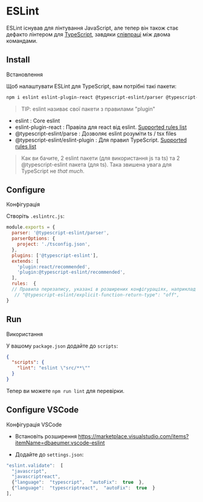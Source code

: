 # ESLint

ESLint існував для лінтування JavaScript, але тепер він також стає дефакто лінтером для [TypeScript](https://github.com/Microsoft/TypeScript/issues/29288), завдяки 
[співпраці](https://eslint.org/blog/2019/01/future-typescript-eslint) між двома командами.

## Install
Встановлення

Щоб налаштувати ESLint для TypeScript, вам потрібні такі пакети:

```sh
npm i eslint eslint-plugin-react @typescript-eslint/parser @typescript-eslint/eslint-plugin
```

> TIP: eslint називає свої пакети з правилами "plugin"

* eslint : Core eslint 
* eslint-plugin-react : Правіла для react від eslint. [Supported rules list](https://github.com/yannickcr/eslint-plugin-react#list-of-supported-rules)
* @typescript-eslint/parse : Дозволяє eslint розуміти ts / tsx files 
* @typescript-eslint/eslint-plugin : Для правил TypeScript. [Supported rules list](https://github.com/typescript-eslint/typescript-eslint/tree/master/packages/eslint-plugin#supported-rules)

> Как ви бачите, 2 eslint пакети (для використання js та ts) та 2 @typescript-eslint пакета (для ts). Така звишена увага для TypeScript не *that much*.

## Configure 
Конфігурація

Створіть `.eslintrc.js`:

```js
module.exports = {
  parser: '@typescript-eslint/parser',
  parserOptions: {
    project: './tsconfig.json',
  },
  plugins: ['@typescript-eslint'],
  extends: [
    'plugin:react/recommended',
    'plugin:@typescript-eslint/recommended',
  ],
  rules:  {
  // Правила перезапису, указані в розширених конфігураціях, наприклад
   // "@typescript-eslint/explicit-function-return-type": "off",
}
```

## Run
Використання

У вашому `package.json` додайте до `scripts`:

```json
{
  "scripts": {
    "lint": "eslint \"src/**\""
  }
}
```

Тепер ви можете `npm run lint` для перевірки.

## Configure VSCode 
Конфігурація VSCode 

* Встановіть розширення https://marketplace.visualstudio.com/items?itemName=dbaeumer.vscode-eslint

* Додайте до `settings.json`:
```js
"eslint.validate":  [
  "javascript",
  "javascriptreact",
  {"language":  "typescript",  "autoFix":  true  },
  {"language":  "typescriptreact",  "autoFix":  true  }
],
```
